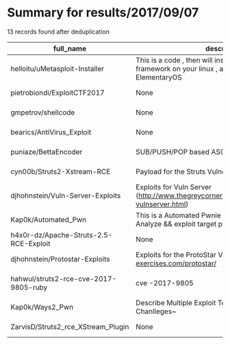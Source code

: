 
# Summary for results/2017/09/07
    
13 records found after deduplication

| full_name | description | html_url | matched_list | matched_count | pushed_at | size | stargazers_count | language | forks_count | vul_ids |
|----------------------------------------|-------------------------------------------------------------------------------------------------------------|-----------------------------------------------------------|----------------------------------|-----------------|---------------------------|--------|--------------------|------------|---------------|-------------------|
| helloitu/uMetasploit-Installer | This is a code , then will install the metasploit-framework on your linux , attually tested on ElementaryOS | https://github.com/helloitu/uMetasploit-Installer | ['metasploit module OR payload'] | 1 | 2017-09-07 08:02:27+00:00 | 3 | 2 | Shell | 1 | [] |
| pietrobiondi/ExploitCTF2017 | None | https://github.com/pietrobiondi/ExploitCTF2017 | ['exploit'] | 1 | 2017-09-07 10:54:06+00:00 | 41012 | 1 | Python | 2 | [] |
| gmpetrov/shellcode | None | https://github.com/gmpetrov/shellcode | ['shellcode'] | 1 | 2017-09-07 12:02:38+00:00 | 1 | 2 | Assembly | 0 | [] |
| bearics/AntiVirus_Exploit | None | https://github.com/bearics/AntiVirus_Exploit | ['exploit'] | 1 | 2017-09-07 05:40:31+00:00 | 0 | 0 | | 0 | [] |
| puniaze/BettaEncoder | SUB/PUSH/POP based ASCII shellcode encoder | https://github.com/puniaze/BettaEncoder | ['shellcode'] | 1 | 2017-09-07 13:48:32+00:00 | 13 | 22 | Python | 9 | [] |
| cyn00b/Struts2-Xstream-RCE | Payload for the Struts Vulneraility | https://github.com/cyn00b/Struts2-Xstream-RCE | ['rce'] | 1 | 2017-09-07 01:06:21+00:00 | 0 | 0 | | 0 | [] |
| djhohnstein/Vuln-Server-Exploits | Exploits for Vuln Server (http://www.thegreycorner.com/2010/12/introducing-vulnserver.html) | https://github.com/djhohnstein/Vuln-Server-Exploits | ['exploit'] | 1 | 2017-09-07 08:11:37+00:00 | 7 | 1 | Python | 0 | [] |
| Kap0k/Automated_Pwn | This is a Automated Pwnie aiming at Automatically Analyze && exploit target program. | https://github.com/Kap0k/Automated_Pwn | ['exploit'] | 1 | 2017-09-07 07:09:37+00:00 | 0 | 0 | | 0 | [] |
| h4x0r-dz/Apache-Struts-2.5-RCE-Exploit | None | https://github.com/h4x0r-dz/Apache-Struts-2.5-RCE-Exploit | ['exploit', 'rce'] | 2 | 2017-09-07 07:58:00+00:00 | 2 | 7 | Python | 5 | [] |
| djhohnstein/Protostar-Exploits | Exploits for the ProtoStar VM on https://exploit-exercises.com/protostar/ | https://github.com/djhohnstein/Protostar-Exploits | ['exploit'] | 1 | 2017-09-07 08:08:17+00:00 | 4 | 0 | Python | 0 | [] |
| hahwul/struts2-rce-cve-2017-9805-ruby | cve -2017-9805 | https://github.com/hahwul/struts2-rce-cve-2017-9805-ruby | ['cve-2', 'rce'] | 2 | 2017-09-07 08:55:23+00:00 | 2 | 3 | Ruby | 5 | ['CVE-2017-9805'] |
| Kap0k/Ways2_Pwn | Describe Multiple Exploit Techniques Via Pwnable Chanlleges~ | https://github.com/Kap0k/Ways2_Pwn | ['exploit'] | 1 | 2017-09-07 14:19:33+00:00 | 0 | 0 | | 0 | [] |
| ZarvisD/Struts2_rce_XStream_Plugin | None | https://github.com/ZarvisD/Struts2_rce_XStream_Plugin | ['rce'] | 1 | 2017-09-07 21:21:33+00:00 | 1 | 0 | | 0 | [] |
